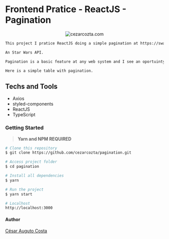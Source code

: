 # Frontend Pratice - ReactJS - Pagination  

<div
  align="center"
>
  <img
    src="https://github.com/cezarcozta/pagination/blob/master/src/assets/pagination.gif"
    alt ="cezarcozta.com"
  />
</div>  

```bash
This project I pratice ReactJS doing a simple pagination at https://swapi.dev/.

An Star Wars API.

Pagination is a basic feature at any web system and I see an oportuinty to learn.

Here is a simple table with pagination.  
```

## Techs and Tools  

- Axios  
- styled-components
- ReactJS
- TypeScript  

### Getting Started  

> **Yarn and NPM REQUIRED**  

```bash
# Clone this repository
$ git clone https://github.com/cezarcozta/pagination.git  

# Access project folder
$ cd pagination

# Install all dependencies
$ yarn

# Run the project
$ yarn start

# Localhost
http://localhost:3000
```

#### Author

[César Auguto Costa](https://cezarcozta.com)  
